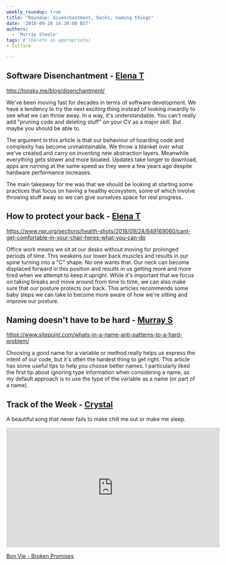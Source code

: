 ```yaml
---
weekly_roundup: true
title: "Roundup: disenchantment, backs, naming things"
date: '2018-09-28 14:30:00 BST'
authors:
  - 'Murray Steele'
tags: # (Delete as appropriate)
- Culture

---
```


## Software Disenchantment - [Elena T](/people#elena-tanasoiu)

http://tonsky.me/blog/disenchantment/

We've been moving fast for decades in terms of software development.
We have a tendency to try the next exciting thing instead of
looking inwardly to see what we can throw away. In a way, it's
understandable. You can't really add "pruning code and deleting stuff"
on your CV as a major skill. But maybe you should be able to.

The argument in this article is that our behaviour of hoarding code
and complexity has become unmaintainable. We throw a blanket over what
we've created and carry on inventing new abstraction layers. Meanwhile
everything gets slower and more bloated. Updates take longer to download,
apps are running at the same speed as they were a few years ago despite
hardware performance increases.

The main takeaway for me was that we should be looking at starting
some practices that focus on having a healthy ecosystem, some of which
involve throwing stuff away so we can give ourselves space for real
progress.

## How to protect your back - [Elena T](/people#elena-tanasoiu)

https://www.npr.org/sections/health-shots/2018/09/24/649169060/cant-get-comfortable-in-your-chair-heres-what-you-can-do

Office work means we sit at our desks without moving for prolonged periods of
time. This weakens our lower back muscles and results in our spine turning into
a "C" shape. No one wants that. Our neck can become displaced forward in this
position and results in us getting more and more tired when we attempt to keep
it upright. While it's important that we focus on taking breaks and move around
from time to time, we can also make sure that our posture protects our back.
This articles recommends some baby steps we can take to become more aware of how
we're sitting and improve our posture.

## Naming doesn't have to be hard - [Murray S](/people#murray-steele)

https://www.sitepoint.com/whats-in-a-name-anti-patterns-to-a-hard-problem/

Choosing a good name for a variable or method really helps us express the intent
of our code, but it's often the hardest thing to get right.  This article has
some useful tips to help you choose better names.  I particularly liked the
first tip about ignoring type information when considering a name, as my
default approach is to use the type of the variable as a name (or part of a
name).

## Track of the Week - [Crystal](https://twitter.com/haironfire907)

A beautiful song that never fails to make chill me out or make me sleep.

<iframe width="560" height="315" src="https://www.youtube.com/embed/POq-f5f1K7w" frameborder="0" allowfullscreen></iframe>

[Bon Vie - Broken Promises](https://www.youtube.com/watch?v=POq-f5f1K7w)
